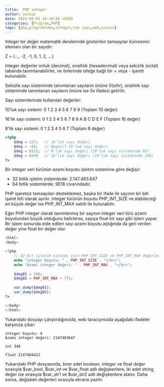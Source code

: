 ```yaml
---
title:  PHP integer
author: sonsuz
date: 2023-08-03 16:10:04 +0300
categories: [Program,PHP]
tags: [php,programlama,integer,tam sayı,web,sunucu]
---
```


Integer bir değer matematik derslerinde gösterilen tamsayılar kümesinin elemanı olan bir sayıdır:

Z = {..., -2, -1, 0, 1, 2, ...}

Integer değerler onluk (decimal), onaltılık (hexadecimal) veya sekizlik (octal) tabanda tanımlanabilirler, ve önlerinde isteğe bağlı bir + veya - işareti bulunabilir.

Sekizlik sayı sisteminde tanımlanan sayıların önüne 0(sıfır), onaltılık sayı sisteminde tanımlanan sayıların önüne ise 0x ifadesi getirilir.

Sayı sistemlerinde kullanılan değerler:

10'luk sayı sistemi: 0 1 2 3 4 5 6 7 8 9 (Toplam 10 değer)

16'lık sayı sistemi: 0 1 2 3 4 5 6 7 8 9 A B C D E F (Toplam 16 değer)

8'lik sayı sistemi: 0 1 2 3 4 5 6 7 (Toplam 8 değer)

```php
<?php 
    $deg = 127;   // 10'luk sayı değeri
    $deg = -85;   // Negatif 10'luk sayı değeri
    $deg = 0125;  // 8'lik sayı değeri (10'luk sayı sisteminde 85)	
    $deg = 0xF8   // 16'lık sayı değeri (10'luk sayı sisteminde 248)	
?>


```

Bir integer veri türünün azami boyutu işletim sistemine göre değişir:

* 32 bitlik işletim sistemlerde: 2.147.483.647
* 64 bitlik sistemlerde: 9E18 civarındadır.

PHP işaretsiz tamsayıları desteklemez, başka bir ifade ile sayının bir biti işaret biti olarak ayrılır. integer türünün boyutu PHP\_INT\_SIZE ve alabileceği en büyük değer ise PHP\_INT\_MAX sabiti ile bulunabilir.

Eğer PHP integer olarak tanımlanmış bir sayının integer veri türü azami boyutundan büyük olduğunu belirlerse, sayıya float bir sayı gibi işlem yapar. Bir işlem sonunda elde edilen sayı azami boyutu aştığında da geri verilen değer yine float bir değer olur.

```php
<html>
<body>

<?php
    // 32 bit işletim sistemi için PHP_INT_SIZE ve PHP_INT_MAX değerleri  
    echo "integer boyutu: " . PHP_INT_SIZE . "</br>";
    echo "Azami integer değeri: " . PHP_INT_MAX . "</br>";
	
    $deg01 = 348;
    $deg02 = PHP_INT_MAX + 775;
	
    var_dump($deg01);
    var_dump($deg02);
?>

</body>
</html>


```

Yukarıdaki dosyayı çalıştırdığınızda, web taracıyınızda aşağıdaki ifadeler karşınıza çıkar:

```
integer boyutu: 4
Azami integer değeri: 2147483647

int 348

float 2147484422

```

Yukarıdaki PHP dosyasında, birer adet boolean, integer ve float değer sırasıyla $var\_bool, $var\_int ve $var\_float adlı değişkenlere, iki adet string değer ise sırasıyla $var\_str1 ve $var\_str2 adlı değişkenlere atanır. Daha sonra, değişken değerleri sırasıyla ekrana yazılır.
